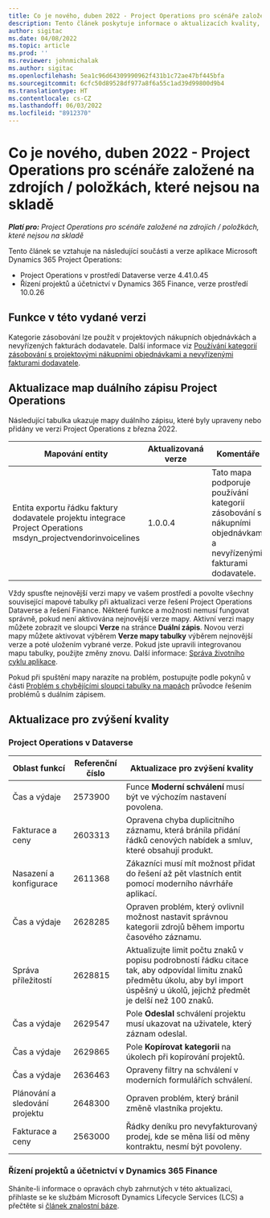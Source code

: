 ```yaml
---
title: Co je nového, duben 2022 - Project Operations pro scénáře založené na zdrojích / položkách, které nejsou na skladě
description: Tento článek poskytuje informace o aktualizacích kvality, které jsou k dispozici ve verzi Microsoft Dynamics 365 Project Operations z dubna 2022 pro scénáře založené na zdrojích / neskladových položkách.
author: sigitac
ms.date: 04/08/2022
ms.topic: article
ms.prod: ''
ms.reviewer: johnmichalak
ms.author: sigitac
ms.openlocfilehash: 5ea1c96d64309990962f431b1c72ae47bf445bfa
ms.sourcegitcommit: 6cfc50d89528df977a8f6a55c1ad39d99800d9b4
ms.translationtype: HT
ms.contentlocale: cs-CZ
ms.lasthandoff: 06/03/2022
ms.locfileid: "8912370"
---
```

# <a name="whats-new-april-2022---project-operations-for-resourcenon-stocked-based-scenarios"></a>Co je nového, duben 2022 - Project Operations pro scénáře založené na zdrojích / položkách, které nejsou na skladě

_**Platí pro:** Project Operations pro scénáře založené na zdrojích / položkách, které nejsou na skladě_

Tento článek se vztahuje na následující součásti a verze aplikace Microsoft Dynamics 365 Project Operations:

- Project Operations v prostředí Dataverse verze 4.41.0.45
- Řízení projektů a účetnictví v Dynamics 365 Finance, verze prostředí 10.0.26

## <a name="features-included-in-this-release"></a>Funkce v této vydané verzi

Kategorie zásobování lze použít v projektových nákupních objednávkách a nevyřízených fakturách dodavatele. Další informace viz [Používání kategorií zásobování s projektovými nákupními objednávkami a nevyřízenými fakturami dodavatele](configure-procurement-categories.md).

## <a name="project-operations-dual-write-maps-updates"></a>Aktualizace map duálního zápisu Project Operations

Následující tabulka ukazuje mapy duálního zápisu, které byly upraveny nebo přidány ve verzi Project Operations z března 2022.

| Mapování entity | Aktualizovaná verze | Komentáře |
| -------------- | ------------------- | ------------|
| Entita exportu řádku faktury dodavatele projektu integrace Project Operations msdyn\_projectvendorinvoicelines | 1.0.0.4 | Tato mapa podporuje používání kategorií zásobování s nákupními objednávkami a nevyřízenými fakturami dodavatele. |

Vždy spusťte nejnovější verzi mapy ve vašem prostředí a povolte všechny související mapové tabulky při aktualizaci verze řešení Project Operations Dataverse a řešení Finance. Některé funkce a možnosti nemusí fungovat správně, pokud není aktivována nejnovější verze mapy. Aktivní verzi mapy můžete zobrazit ve sloupci **Verze** na stránce **Duální zápis**. Novou verzi mapy můžete aktivovat výběrem **Verze mapy tabulky** výběrem nejnovější verze a poté uložením vybrané verze. Pokud jste upravili integrovanou mapu tabulky, použijte změny znovu. Další informace: [Správa životního cyklu aplikace](/dynamics365/fin-ops-core/dev-itpro/data-entities/dual-write/app-lifecycle-management).

Pokud při spuštění mapy narazíte na problém, postupujte podle pokynů v části [Problém s chybějícími sloupci tabulky na mapách](/dynamics365/fin-ops-core/dev-itpro/data-entities/dual-write/dual-write-troubleshooting-finops-upgrades#missing-table-columns-issue-on-maps) průvodce řešením problémů s duálním zápisem.

## <a name="quality-updates"></a>Aktualizace pro zvýšení kvality

### <a name="project-operations-on-dataverse"></a>Project Operations v Dataverse

| Oblast funkcí | Referenční číslo | Aktualizace pro zvýšení kvality |
| ------------ | ---------------- | -------------- |
| Čas a výdaje | 2573900 | Funce **Moderní schválení** musí být ve výchozím nastavení povolena. |
| Fakturace a ceny | 2603313 | Opravena chyba duplicitního záznamu, která bránila přidání řádků cenových nabídek a smluv, které obsahují produkt. |
| Nasazení a konfigurace | 2611368 | Zákazníci musí mít možnost přidat do řešení až pět vlastních entit pomocí moderního návrháře aplikací. |
| Čas a výdaje | 2628285 | Opraven problém, který ovlivnil možnost nastavit správnou kategorii zdrojů během importu časového záznamu. |
| Správa příležitostí| 2628815 | Aktualizujte limit počtu znaků v popisu podrobností řádku citace tak, aby odpovídal limitu znaků předmětu úkolu, aby byl import úspěšný u úkolů, jejichž předmět je delší než 100 znaků. |
| Čas a výdaje| 2629547 | Pole **Odeslal** schválení projektu musí ukazovat na uživatele, který záznam odeslal. |
| Čas a výdaje| 2629865 | Pole **Kopírovat kategorii** na úkolech při kopírování projektů. |
| Čas a výdaje| 2636463 | Opraveny filtry na schválení v moderních formulářích schválení. |
| Plánování a sledování projektu | 2648300 | Opraven problém, který bránil změně vlastníka projektu. |
| Fakturace a ceny | 2563000 | Řádky deníku pro nevyfakturovaný prodej, kde se měna liší od měny kontraktu, nesmí být povoleny. |

### <a name="project-management-and-accounting-in-dynamics-365-finance"></a>Řízení projektů a účetnictví v Dynamics 365 Finance

Sháníte-li informace o opravách chyb zahrnutých v této aktualizaci, přihlaste se ke službám Microsoft Dynamics Lifecycle Services (LCS) a přečtěte si [článek znalostní báze](https://fix.lcs.dynamics.com/Issue/Details?bugId=662864).

